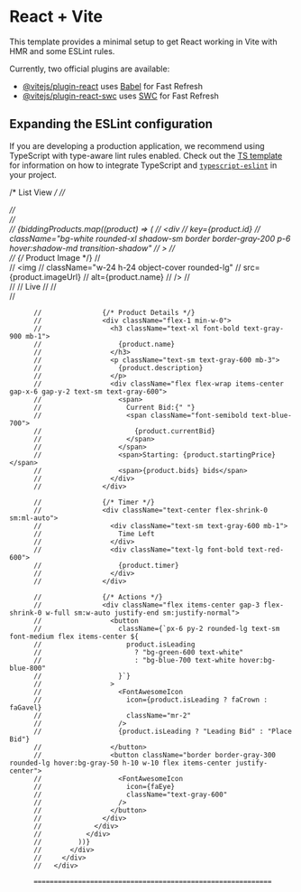 # React + Vite

This template provides a minimal setup to get React working in Vite with HMR and some ESLint rules.

Currently, two official plugins are available:

- [@vitejs/plugin-react](https://github.com/vitejs/vite-plugin-react/blob/main/packages/plugin-react) uses [Babel](https://babeljs.io/) for Fast Refresh
- [@vitejs/plugin-react-swc](https://github.com/vitejs/vite-plugin-react/blob/main/packages/plugin-react-swc) uses [SWC](https://swc.rs/) for Fast Refresh

## Expanding the ESLint configuration

If you are developing a production application, we recommend using TypeScript with type-aware lint rules enabled. Check out the [TS template](https://github.com/vitejs/vite/tree/main/packages/create-vite/template-react-ts) for information on how to integrate TypeScript and [`typescript-eslint`](https://typescript-eslint.io) in your project.



   /* List View */
          //   <div className="flex-1 flex flex-col">
          //     <div className="overflow-y-auto flex-1">
          //       <div className="space-y-4 pb-4">
          //         {biddingProducts.map((product) => (
          //           <div
          //             key={product.id}
          //             className="bg-white rounded-xl shadow-sm border border-gray-200 p-6 hover:shadow-md transition-shadow"
          //           >
          //             <div className="flex flex-col sm:flex-row items-start sm:items-center gap-6">
          //               {/* Product Image */}
          //               <div className="relative flex-shrink-0">
          //                 <img
          //                   className="w-24 h-24 object-cover rounded-lg"
          //                   src={product.imageUrl}
          //                   alt={product.name}
          //                 />
          //                 <div className="absolute -top-1 -right-1">
          //                   <span className="bg-green-500 text-white px-2 py-1 rounded-full text-xs font-medium">
          //                     Live
          //                   </span>
          //                 </div>
          //               </div>

          //               {/* Product Details */}
          //               <div className="flex-1 min-w-0">
          //                 <h3 className="text-xl font-bold text-gray-900 mb-1">
          //                   {product.name}
          //                 </h3>
          //                 <p className="text-sm text-gray-600 mb-3">
          //                   {product.description}
          //                 </p>
          //                 <div className="flex flex-wrap items-center gap-x-6 gap-y-2 text-sm text-gray-600">
          //                   <span>
          //                     Current Bid:{" "}
          //                     <span className="font-semibold text-blue-700">
          //                       {product.currentBid}
          //                     </span>
          //                   </span>
          //                   <span>Starting: {product.startingPrice}</span>
          //                   <span>{product.bids} bids</span>
          //                 </div>
          //               </div>

          //               {/* Timer */}
          //               <div className="text-center flex-shrink-0 sm:ml-auto">
          //                 <div className="text-sm text-gray-600 mb-1">
          //                   Time Left
          //                 </div>
          //                 <div className="text-lg font-bold text-red-600">
          //                   {product.timer}
          //                 </div>
          //               </div>

          //               {/* Actions */}
          //               <div className="flex items-center gap-3 flex-shrink-0 w-full sm:w-auto justify-end sm:justify-normal">
          //                 <button
          //                   className={`px-6 py-2 rounded-lg text-sm font-medium flex items-center ${
          //                     product.isLeading
          //                       ? "bg-green-600 text-white"
          //                       : "bg-blue-700 text-white hover:bg-blue-800"
          //                   }`}
          //                 >
          //                   <FontAwesomeIcon
          //                     icon={product.isLeading ? faCrown : faGavel}
          //                     className="mr-2"
          //                   />
          //                   {product.isLeading ? "Leading Bid" : "Place Bid"}
          //                 </button>
          //                 <button className="border border-gray-300 rounded-lg hover:bg-gray-50 h-10 w-10 flex items-center justify-center">
          //                   <FontAwesomeIcon
          //                     icon={faEye}
          //                     className="text-gray-600"
          //                   />
          //                 </button>
          //               </div>
          //             </div>
          //           </div>
          //         ))}
          //       </div>
          //     </div>
          //   </div>

          ===========================================================




